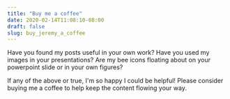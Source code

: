 ```yaml
---
title: "Buy me a coffee"
date: 2020-02-14T11:08:10-08:00
draft: false
slug: buy_jeremy_a_coffee
---
```


Have you found my posts useful in your own work?  Have you used my images in your presentations?  Are my bee icons floating about on your powerpoint slide or in your own figures?

If any of the above or true, I'm so happy I could be helpful!  Please consider buying me a coffee to help keep the content flowing your way.

